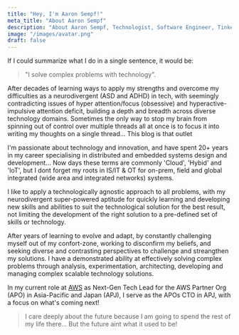 ```yaml
---
title: "Hey, I'm Aaron Sempf!"
meta_title: "About Aaron Sempf"
description: "About Aaron Sempf, Technologist, Software Engineer, Tinkerer, Futurist. Solving complex problems with technology"
image: "/images/avatar.png"
draft: false
---
```

If I could summarize what I do in a single sentence, it would be: 

>"I solve complex problems with technology". 

After decades of learning ways to apply my strengths and overcome my difficulties as a neurodivergent (ASD and ADHD) in tech, with seemingly contradicting issues of hyper attention/focus (obsessive) and hyperactive-impulsive attention deficit, building a depth and breadth across diverse technology domains. Sometimes the only way to stop my brain from spinning out of control over multiple threads all at once is to focus it into writing my thoughts on a single thread... This blog is that outlet

I'm passionate about technology and innovation, and have spent 20+ years in my career specialising in distributed and embedded systems design and development... Now days these terms are commonly 'Cloud', 'Hybid' and 'IoT', but I dont forget my roots in IS/IT & OT for on-prem, field and global integrated (wide area and integrated networks) systems.  

I like to apply a technologically agnostic approach to all problems, with my neurodivergent super-powered aptitude for quickly learning and developing new skills and abilities to suit the technological solution for the best result, not limiting the development of the right solution to a pre-defined set of skills or technology.

After years of learning to evolve and adapt, by constantly challenging myself out of my confort-zone, working to disconfirm my beliefs, and seeking diverse and contrasting perspectives to challenge and streangthen my solutions. I have a demonstrated ability at effectively solving complex problems through analysis, experimentation, architecting, developing and managing complex scalable technology solutions.

In my current role at [AWS](https://aws.amazon.com/what-is-aws/) as Next-Gen Tech Lead for the AWS Partner Org (APO) in Asia-Pacific and Japan (APJ), I serve as the APOs CTO in APJ, with a focus on what's coming next!

> I care deeply about the future because I am going to spend the rest of my life there… But the future aint what it used to be!
